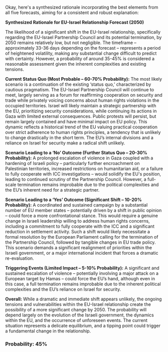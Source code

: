 Okay, here's a synthesized rationale incorporating the best elements from all five forecasts, aiming for a consistent and robust explanation:

**Synthesized Rationale for EU-Israel Relationship Forecast (2050)**

The likelihood of a significant shift in the EU-Israel relationship, specifically regarding the EU-Israel Partnership Council and its potential termination, by 2050 remains relatively low, but not negligible. The timeframe – approximately 33-36 days depending on the forecast – represents a period of heightened volatility, making any substantial change difficult to predict with certainty. However, a probability of around 35-45% is considered a reasonable assessment given the inherent complexities and existing tensions.

**Current Status Quo (Most Probable – 60-70% Probability):**  The most likely scenario is a continuation of the existing ‘status quo,’ characterized by cautious pragmatism. The EU-Israel Partnership Council will continue to meet, largely serving as a forum for reaffirming cooperation on security and trade while privately voicing concerns about human rights violations in the occupied territories. Israel will likely maintain a strategic partnership with the EU, prioritizing security considerations, while continuing its actions in Gaza with limited external consequences. Public protests will persist, but remain largely contained and have minimal impact on EU policy. This dynamic reflects a historical trend of the EU valuing practical cooperation over strict adherence to human rights principles, a tendency that is unlikely to change drastically in the short term. The EU’s internal divisions and a reliance on Israel for security make a radical shift unlikely.

**Scenario Leading to a ‘No’ Outcome (Further Status Quo – 20-30% Probability):** A prolonged escalation of violence in Gaza coupled with a hardening of Israeli policy – particularly further encroachment on Palestinian territories, increased restrictions on humanitarian aid, or a failure to fully cooperate with ICC investigations – would solidify the EU's position, leading to continued scrutiny of the Partnership Council. However, a full-scale termination remains improbable due to the political complexities and the EU’s inherent need for a strategic partner.

**Scenario Leading to a ‘Yes’ Outcome (Significant Shift – 10-20% Probability):** A coordinated and sustained campaign by a substantial number of EU member states – potentially driven by a shift in public opinion – could force a more confrontational stance. This would require a genuine change in Israeli leadership willing to address human rights concerns, including a commitment to fully cooperate with the ICC and a significant reduction in settlement activity. Such a shift would likely necessitate a formal resolution by the European Parliament calling for the termination of the Partnership Council, followed by tangible changes in EU trade policy. This scenario demands a significant realignment of priorities within the Israeli government, or a major international incident that forces a dramatic re-evaluation.

**Triggering Events (Limited Impact – 5-10% Probability):** A significant and sustained escalation of violence – potentially involving a major attack on a European target by Hamas – could force the EU’s hand, although even in this case, a full termination remains improbable due to the inherent political complexities and the EU’s reliance on Israel for security.

**Overall:** While a dramatic and immediate shift appears unlikely, the ongoing tensions and vulnerabilities within the EU-Israel relationship create the possibility of a more significant change by 2050. The probability will depend largely on the evolution of the Israeli government, the dynamics within the EU, and the occurrence of unforeseen events.  The current situation represents a delicate equilibrium, and a tipping point could trigger a fundamental change in the relationship.

### Probability: 45%